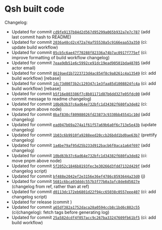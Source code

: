 # Qsh built code
Changelog:
- Updated for commit [`cd9fe9137b84d2d567d95299a065b932a7e7c787`](https://github.com/nearlySplat/qsh/commit/cd9fe9137b84d2d567d95299a065b932a7e7c787) (add last commit hash to README)
- Updated for commit [`2036a48cd2c472a74af55538a5c9166eaa53a350`](https://github.com/nearlysplat/qsh/commit/2036a48cd2c472a74af55538a5c9166eaa53a350) (ci: update build workflow)
- Updated for commit [`05cb5c6ae47f70288f82336a74b7ac0917f775ef`](https://github.com/nearlysplat/qsh/commit/05cb5c6ae47f70288f82336a74b7ac0917f775ef) (ci: improve formatting of build workflow changelog)
- Updated for commit [`7eaa9db51e6c5992ce91dc19ead90501bda48705`](https://github.com/nearlysplat/qsh/commit/7eaa9db51e6c5992ce91dc19ead90501bda48705) (add actor email)
- Updated for commit [`8619aed1b7223723d4ac854f8c9a8261c4a13549`](https://github.com/nearlysplat/qsh/commit/8619aed1b7223723d4ac854f8c9a8261c4a13549) (ci: add build workflow) \[rebase\]
- Updated for commit [`1dc73d0073b2c129347c1e3faa85d1008824fc4a`](https://github.com/nearlysplat/qsh/commit/1dc73d0073b2c129347c1e3faa85d1008824fc4a) (ci: add build workflow) \[rebase\]
- Updated for commit [`b5f16e803386f7c8b01171d87b6dd327e05fdc00`](https://github.com/nearlysplat/qsh/commit/b5f16e803386f7c8b01171d87b6dd327e05fdc00) (add commit message to readme changelog)
- Updated for commit [`10bd63b37c6ad64e732bfc1d34382f680fa3de82`](https://github.com/nearlysplat/qsh/commit/10bd63b37c6ad64e732bfc1d34382f680fa3de82) (ci: move pnpm above node)
- Updated for commit [`0baf830cf80988026fd23873c9330bb45541c10d`](https://github.com/nearlysplat/qsh/commit/0baf830cf80988026fd23873c9330bb45541c10d) (add changelog)
- Updated for commit [`ead047b69a274a1f61f57a69b6a0f6c713e5e43b`](https://github.com/nearlysplat/qsh/commit/ead047b69a274a1f61f57a69b6a0f6c713e5e43b) (update changelog)
- Updated for commit [`1b03c6b9910fa9288eed20ccb26bdd1bd0ae63b7`](https://github.com/nearlysplat/qsh/commit/1b03c6b9910fa9288eed20ccb26bdd1bd0ae63b7) (prettify changelog)
- Updated for commit [`1a4be79af95d25b233d912bacb6f0aca1a64f697`](https://github.com/nearlysplat/qsh/commit/1a4be79af95d25b233d912bacb6f0aca1a64f697) (add changelog)
- Updated for commit [`10bd63b37c6ad64e732bfc1d34382f680fa3de82`](https://github.com/nearlysplat/qsh/commit/10bd63b37c6ad64e732bfc1d34382f680fa3de82) (ci: move pnpm above node)
- Updated for commit [`5f2052c1846b8193fec3e30266d3fdd7132d429f`](https://github.com/nearlysplat/qsh/commit/5f2052c1846b8193fec3e30266d3fdd7132d429f) (add changelog script)
- Updated for commit [`bf488e2042ef2e3156e36ef4786c8593644a23d0`](https://github.com/nearlysplat/qsh/commit/bf488e2042ef2e3156e36ef4786c8593644a23d0) (j)
- Updated for commit [`5681c6bca93dddc557b3f77b0a3afc8de8d5027e`](https://github.com/nearlysplat/qsh/commit/5681c6bca93dddc557b3f77b0a3afc8de8d5027e) (changelog from ref, rather than at ref)
- Updated for commit [`d0113dc172eb6801d22f94cc65038c0557eee407`](https://github.com/nearlysplat/qsh/commit/d0113dc172eb6801d22f94cc65038c0557eee407) (ci: add changelog script)
- Updated for release (commit [](https://github.com/nearlysplat/qsh/commit/1dc73d0073b2c129347c1e3faa85d1008824fc4a))
- Updated for commit [`a65df382a1752daca28a0594ccb8c1bd6c882c55`](https://github.com/nearlysplat/qsh/commit/a65df382a1752daca28a0594ccb8c1bd6c882c55) (ci(changelog): fetch tags before generating log)
- Updated for commit [`25a582dcdf4f057acc9c267ba33247609fb61bf5`](https://github.com/nearlysplat/qsh/commit/25a582dcdf4f057acc9c267ba33247609fb61bf5) (ci: add build workflow)
